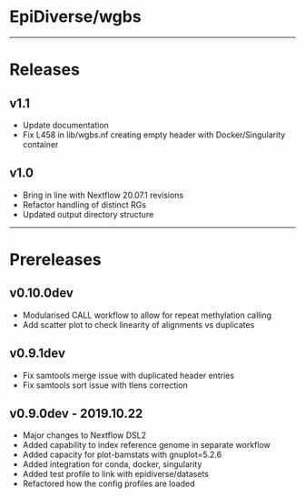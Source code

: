 # EpiDiverse/wgbs
---
# Releases

## v1.1
* Update documentation
* Fix L458 in lib/wgbs.nf creating empty header with Docker/Singularity container

## v1.0
* Bring in line with Nextflow 20.07.1 revisions
* Refactor handling of distinct RGs
* Updated output directory structure

---
# Prereleases

## v0.10.0dev
* Modularised CALL workflow to allow for repeat methylation calling
* Add scatter plot to check linearity of alignments vs duplicates

## v0.9.1dev
* Fix samtools merge issue with duplicated header entries
* Fix samtools sort issue with tlens correction

## v0.9.0dev - 2019.10.22
* Major changes to Nextflow DSL2
* Added capability to index reference genome in separate workflow
* Added capacity for plot-bamstats with gnuplot=5.2.6
* Added integration for conda, docker, singularity
* Added test profile to link with epidiverse/datasets
* Refactored how the config profiles are loaded